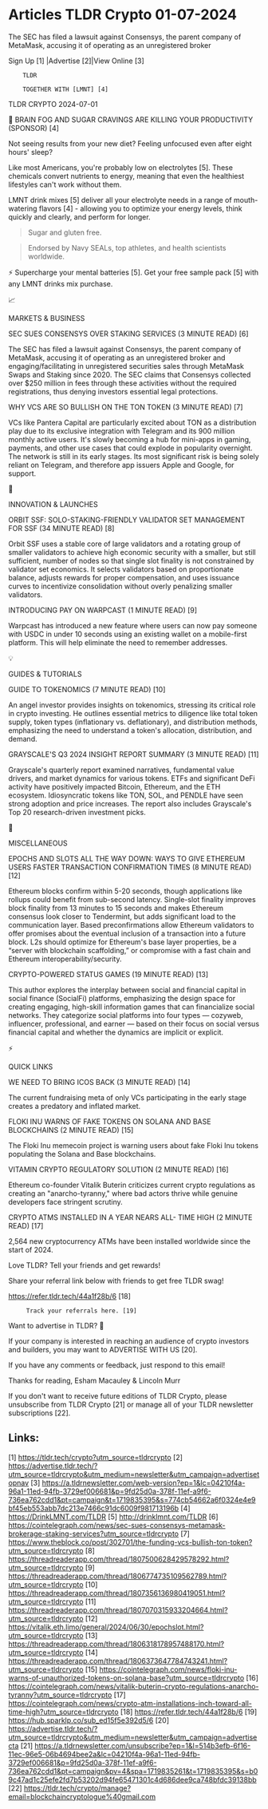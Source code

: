# Articles TLDR Crypto 01-07-2024

The SEC has filed a lawsuit against Consensys, the parent company of
MetaMask, accusing it of operating as an unregistered broker  

 Sign Up [1] |Advertise [2]|View Online [3] 

		TLDR 

		TOGETHER WITH [LMNT] [4]

TLDR CRYPTO 2024-07-01

 🧠 BRAIN FOG AND SUGAR CRAVINGS ARE KILLING YOUR PRODUCTIVITY
(SPONSOR) [4] 

 Not seeing results from your new diet? Feeling unfocused even after
eight hours' sleep?

Like most Americans, you're probably low on electrolytes [5]. These
chemicals convert nutrients to energy, meaning that even the
healthiest lifestyles can't work without them.

LMNT drink mixes [5] deliver all your electrolyte needs in a range of
mouth-watering flavors [4] - allowing you to optimize your energy
levels, think quickly and clearly, and perform for longer.

> Sugar and gluten free.

> Endorsed by Navy SEALs, top athletes, and health scientists
worldwide.

⚡ Supercharge your mental batteries [5]. Get your free sample pack
[5] with any LMNT drinks mix purchase.

📈 

MARKETS & BUSINESS

 SEC SUES CONSENSYS OVER STAKING SERVICES (3 MINUTE READ) [6] 

 The SEC has filed a lawsuit against Consensys, the parent company of
MetaMask, accusing it of operating as an unregistered broker and
engaging/facilitating in unregistered securities sales through
MetaMask Swaps and Staking since 2020. The SEC claims that Consensys
collected over $250 million in fees through these activities without
the required registrations, thus denying investors essential legal
protections. 

 WHY VCS ARE SO BULLISH ON THE TON TOKEN (3 MINUTE READ) [7] 

 VCs like Pantera Capital are particularly excited about TON as a
distribution play due to its exclusive integration with Telegram and
its 900 million monthly active users. It's slowly becoming a hub for
mini-apps in gaming, payments, and other use cases that could explode
in popularity overnight. The network is still in its early stages. Its
most significant risk is being solely reliant on Telegram, and
therefore app issuers Apple and Google, for support. 

🚀 

INNOVATION & LAUNCHES

 ORBIT SSF: SOLO-STAKING-FRIENDLY VALIDATOR SET MANAGEMENT FOR SSF (34
MINUTE READ) [8] 

 Orbit SSF uses a stable core of large validators and a rotating group
of smaller validators to achieve high economic security with a
smaller, but still sufficient, number of nodes so that single slot
finality is not constrained by validator set economics. It selects
validators based on proportionate balance, adjusts rewards for proper
compensation, and uses issuance curves to incentivize consolidation
without overly penalizing smaller validators. 

 INTRODUCING PAY ON WARPCAST (1 MINUTE READ) [9] 

 Warpcast has introduced a new feature where users can now pay someone
with USDC in under 10 seconds using an existing wallet on a
mobile-first platform. This will help eliminate the need to remember
addresses. 

💡 

GUIDES & TUTORIALS

 GUIDE TO TOKENOMICS (7 MINUTE READ) [10] 

 An angel investor provides insights on tokenomics, stressing its
critical role in crypto investing. He outlines essential metrics to
diligence like total token supply, token types (inflationary vs.
deflationary), and distribution methods, emphasizing the need to
understand a token's allocation, distribution, and demand. 

 GRAYSCALE'S Q3 2024 INSIGHT REPORT SUMMARY (3 MINUTE READ) [11] 

 Grayscale's quarterly report examined narratives, fundamental value
drivers, and market dynamics for various tokens. ETFs and significant
DeFi activity have positively impacted Bitcoin, Ethereum, and the ETH
ecosystem. Idiosyncratic tokens like TON, SOL, and PENDLE have seen
strong adoption and price increases. The report also includes
Grayscale's Top 20 research-driven investment picks. 

🦄 

MISCELLANEOUS

 EPOCHS AND SLOTS ALL THE WAY DOWN: WAYS TO GIVE ETHEREUM USERS FASTER
TRANSACTION CONFIRMATION TIMES (8 MINUTE READ) [12] 

 Ethereum blocks confirm within 5-20 seconds, though applications like
rollups could benefit from sub-second latency. Single-slot finality
improves block finality from 13 minutes to 15 seconds and makes
Ethereum consensus look closer to Tendermint, but adds significant
load to the communication layer. Based preconfirmations allow Ethereum
validators to offer promises about the eventual inclusion of a
transaction into a future block. L2s should optimize for Ethereum's
base layer properties, be a “server with blockchain scaffolding,”
or compromise with a fast chain and Ethereum
interoperability/security. 

 CRYPTO-POWERED STATUS GAMES (19 MINUTE READ) [13] 

 This author explores the interplay between social and financial
capital in social finance (SocialFi) platforms, emphasizing the design
space for creating engaging, high-skill information games that can
financialize social networks. They categorize social platforms into
four types — cozyweb, influencer, professional, and earner — based
on their focus on social versus financial capital and whether the
dynamics are implicit or explicit. 

⚡ 

QUICK LINKS

 WE NEED TO BRING ICOS BACK (3 MINUTE READ) [14] 

 The current fundraising meta of only VCs participating in the early
stage creates a predatory and inflated market. 

 FLOKI INU WARNS OF FAKE TOKENS ON SOLANA AND BASE BLOCKCHAINS (2
MINUTE READ) [15] 

 The Floki Inu memecoin project is warning users about fake Floki Inu
tokens populating the Solana and Base blockchains. 

 VITAMIN CRYPTO REGULATORY SOLUTION (2 MINUTE READ) [16] 

 Ethereum co-founder Vitalik Buterin criticizes current crypto
regulations as creating an "anarcho-tyranny," where bad actors thrive
while genuine developers face stringent scrutiny. 

 CRYPTO ATMS INSTALLED IN A YEAR NEARS ALL- TIME HIGH (2 MINUTE READ)
[17] 

 2,564 new cryptocurrency ATMs have been installed worldwide since the
start of 2024. 

Love TLDR? Tell your friends and get rewards!

 Share your referral link below with friends to get free TLDR swag! 

 https://refer.tldr.tech/44a1f28b/6 [18] 

		 Track your referrals here. [19] 

Want to advertise in TLDR? 📰

 If your company is interested in reaching an audience of crypto
investors and builders, you may want to ADVERTISE WITH US [20]. 

 If you have any comments or feedback, just respond to this email! 

Thanks for reading, 
Esham Macauley & Lincoln Murr 

If you don't want to receive future editions of TLDR Crypto, please
unsubscribe from TLDR Crypto [21] or manage all of your TLDR
newsletter subscriptions [22]. 

 

Links:
------
[1] https://tldr.tech/crypto?utm_source=tldrcrypto
[2] https://advertise.tldr.tech/?utm_source=tldrcrypto&utm_medium=newsletter&utm_campaign=advertisetopnav
[3] https://a.tldrnewsletter.com/web-version?ep=1&lc=04210f4a-96a1-11ed-94fb-3729ef006681&p=9fd25d0a-378f-11ef-a9f6-736ea762cdd1&pt=campaign&t=1719835395&s=774cb54662a6f0324e4e9bf45eb553abb7dc213e7466c91dc6009f981713196b
[4] https://DrinkLMNT.com/TLDR
[5] http://drinklmnt.com/TLDR
[6] https://cointelegraph.com/news/sec-sues-consensys-metamask-brokerage-staking-services?utm_source=tldrcrypto
[7] https://www.theblock.co/post/302701/the-funding-vcs-bullish-ton-token?utm_source=tldrcrypto
[8] https://threadreaderapp.com/thread/1807500628429578292.html?utm_source=tldrcrypto
[9] https://threadreaderapp.com/thread/1806774735109562789.html?utm_source=tldrcrypto
[10] https://threadreaderapp.com/thread/1807356136980419051.html?utm_source=tldrcrypto
[11] https://threadreaderapp.com/thread/1807070315933204664.html?utm_source=tldrcrypto
[12] https://vitalik.eth.limo/general/2024/06/30/epochslot.html?utm_source=tldrcrypto
[13] https://threadreaderapp.com/thread/1806318178957488170.html?utm_source=tldrcrypto
[14] https://threadreaderapp.com/thread/1806373647784743241.html?utm_source=tldrcrypto
[15] https://cointelegraph.com/news/floki-inu-warns-of-unauthorized-tokens-on-solana-base?utm_source=tldrcrypto
[16] https://cointelegraph.com/news/vitalik-buterin-crypto-regulations-anarcho-tyranny?utm_source=tldrcrypto
[17] https://cointelegraph.com/news/crypto-atm-installations-inch-toward-all-time-high?utm_source=tldrcrypto
[18] https://refer.tldr.tech/44a1f28b/6
[19] https://hub.sparklp.co/sub_ed15f5e392d5/6
[20] https://advertise.tldr.tech/?utm_source=tldrcrypto&utm_medium=newsletter&utm_campaign=advertisecta
[21] https://a.tldrnewsletter.com/unsubscribe?ep=1&l=514b3efb-6f16-11ec-96e5-06b4694bee2a&lc=04210f4a-96a1-11ed-94fb-3729ef006681&p=9fd25d0a-378f-11ef-a9f6-736ea762cdd1&pt=campaign&pv=4&spa=1719835261&t=1719835395&s=b09c47ad1c25efe2fd7b53202d94fe65471301c4d686dee9ca748bfdc39138bb
[22] https://tldr.tech/crypto/manage?email=blockchaincryptologue%40gmail.com
